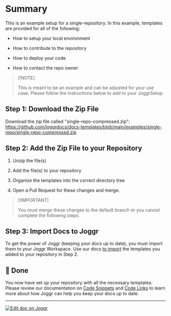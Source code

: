 <!--@@joggrdoc@@-->
<!-- @joggr:version(v2):end -->
<!-- @joggr:warning:start -->
<!-- 
  _   _   _    __        __     _      ____    _   _   ___   _   _    ____     _   _   _ 
 | | | | | |   \ \      / /    / \    |  _ \  | \ | | |_ _| | \ | |  / ___|   | | | | | |
 | | | | | |    \ \ /\ / /    / _ \   | |_) | |  \| |  | |  |  \| | | |  _    | | | | | |
 |_| |_| |_|     \ V  V /    / ___ \  |  _ <  | |\  |  | |  | |\  | | |_| |   |_| |_| |_|
 (_) (_) (_)      \_/\_/    /_/   \_\ |_| \_\ |_| \_| |___| |_| \_|  \____|   (_) (_) (_)
                                                              
This document is managed by Joggr. Editing this document could break Joggr's core features, i.e. our 
ability to auto-maintain this document. Please use the Joggr editor to edit this document 
(link at bottom of the page).
-->
<!-- @joggr:warning:end -->
# Summary

This is an example setup for a single-repository. In this example, templates are provided for all of the following:

* How to setup your local environment

* How to contribute to the repository

* How to deploy your code

* How to contact the repo owner

> \[!NOTE]
>
> This is meant to be an example and can be adjusted for your use case. Please follow the instructions below to add to your JoggrSetup.

## Step 1: Download the Zip File

Download the zip file called "single-repo-compressed.zip": <https://github.com/joggrdocs/docs-templates/blob/main/examples/single-repo/single-repo-compressed.zip>

## Step 2: Add the Zip File to your Repository

1. Unzip the file(s)

2. Add the file(s) to your repository

3. Organize the templates into the correct directory tree

4. Open a Pull Request for these changes and merge.

> \[!IMPORTANT]
>
> You must merge these changes to the default branch or you cannot complete the following steps.

## Step 3: Import Docs to Joggr

To get the power of Joggr (keeping your docs up to date), you must import them to your Joggr Workspace. Use our docs [to import](https://docs.joggr.io/guides/import-docs) the templates you added to your repository in Step 2.

## 🎉 Done

You now have set up your repository with all the necessary templates. Please review our documentation on [Code Snippets](https://docs.joggr.io/platform/code-snippets) and [Code Links](https://docs.joggr.io/platform/code-links) to learn more about how Joggr can help you keep your docs up to date.

<!-- @joggr:editLink(d3a901a7-3278-44ad-881f-a27f14e024a6):start -->
---
<a href="https://app.joggr.io/app/documents/d3a901a7-3278-44ad-881f-a27f14e024a6/edit">
  <img src="https://cdn.joggr.io/assets/static/badges/joggr-document-edit.svg?did=d3a901a7-3278-44ad-881f-a27f14e024a6" alt="Edit doc on Joggr" />
</a>
<!-- @joggr:editLink(d3a901a7-3278-44ad-881f-a27f14e024a6):end -->
